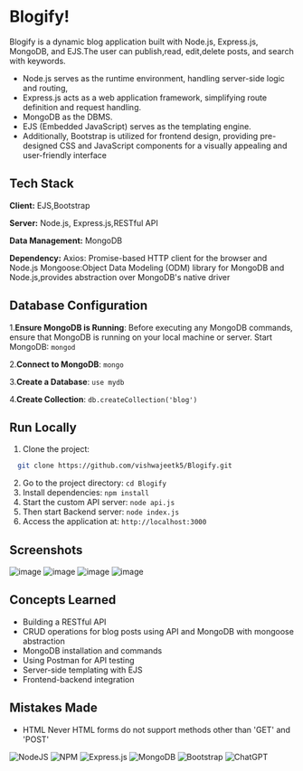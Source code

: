 # Blogify!

Blogify is a dynamic blog application built with Node.js, Express.js, MongoDB, and EJS.The user can publish,read, edit,delete posts, and search with keywords.

- Node.js serves as the runtime environment, handling server-side logic and routing,
- Express.js acts as a web application framework, simplifying route definition and request handling. 
- MongoDB as the DBMS.
- EJS (Embedded JavaScript) serves as the templating engine.
- Additionally, Bootstrap is utilized for frontend design, providing pre-designed CSS and JavaScript components for a visually appealing and user-friendly interface

## Tech Stack

**Client:** EJS,Bootstrap

**Server:** Node.js, Express.js,RESTful API

**Data Management:** MongoDB

**Dependency:** Axios: Promise-based HTTP client for the browser and Node.js
Mongoose:Object Data Modeling (ODM) library for MongoDB and Node.js,provides abstraction over MongoDB's native driver

## Database Configuration

1.**Ensure MongoDB is Running**: Before executing any MongoDB commands, ensure that MongoDB is running on your local machine or server. Start MongoDB:
   `mongod`
   
2.**Connect to MongoDB**: `mongo`

3.**Create a Database**: `use mydb`

4.**Create Collection**: `db.createCollection('blog')`

## Run Locally

1. Clone the project: 
```bash
  git clone https://github.com/vishwajeetk5/Blogify.git
```
2. Go to the project directory: `cd Blogify`
3. Install dependencies:        `npm install`
5. Start the custom API server: `node api.js`
6. Then start Backend server:   `node index.js`
7. Access the application at:   `http://localhost:3000`

## Screenshots

![image](https://github.com/vishwajeetk5/Blogify/assets/119106702/527af77f-5007-4e8e-bdad-7086959d1355)
![image](https://github.com/vishwajeetk5/Blogify/assets/119106702/d63b2d5b-2653-4df7-9aa5-21f9eba8c6d4)
![image](https://github.com/vishwajeetk5/Blogify/assets/119106702/3a108d5c-bca1-4180-b72e-fd0c5eaf4dcd)
![image](https://github.com/vishwajeetk5/Blogify/assets/119106702/4041bc7a-b086-418f-8207-0f02b9837ba3)


## Concepts Learned

- Building a RESTful API
- CRUD operations for blog posts using API and MongoDB with mongoose abstraction
- MongoDB installation and commands
- Using Postman for API testing
- Server-side templating with EJS
- Frontend-backend integration

## Mistakes Made
- HTML Never HTML forms do not support methods other than 'GET' and 'POST'

![NodeJS](https://img.shields.io/badge/node.js-6DA55F?style=for-the-badge&logo=node.js&logoColor=white)
![NPM](https://img.shields.io/badge/NPM-%23CB3837.svg?style=for-the-badge&logo=npm&logoColor=white)
![Express.js](https://img.shields.io/badge/express.js-%23404d59.svg?style=for-the-badge&logo=express&logoColor=%2361DAFB)
![MongoDB](https://img.shields.io/badge/MongoDB-%234ea94b.svg?style=for-the-badge&logo=mongodb&logoColor=white)
![Bootstrap](https://img.shields.io/badge/bootstrap-%238511FA.svg?style=for-the-badge&logo=bootstrap&logoColor=white)
![ChatGPT](https://img.shields.io/badge/chatGPT-74aa9c?style=for-the-badge&logo=openai&logoColor=white)

